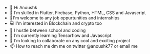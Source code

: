 - 👋 Hi Anoushk
- 👀 I’m skilled in Flutter, Firebase, Python, HTML, CSS and Javascript
- 🎒I'm welcome to any job oppurtunities and internships
- 💻 I'm interested in Blockchain and crypto too
- 🏃‍ I hustle between school and coding
- 🌱 I’m currently learning Tensorflow and Javascript
- 💞️ I’m looking to collaborate on any cool and exciting project
- 📫 How to reach me dm me on twitter @anoushk77 or email me

<!---
anoushk1234/anoushk1234 is a ✨ special ✨ repository because its `README.md` (this file) appears on your GitHub profile.
You can click the Preview link to take a look at your changes.
--->
